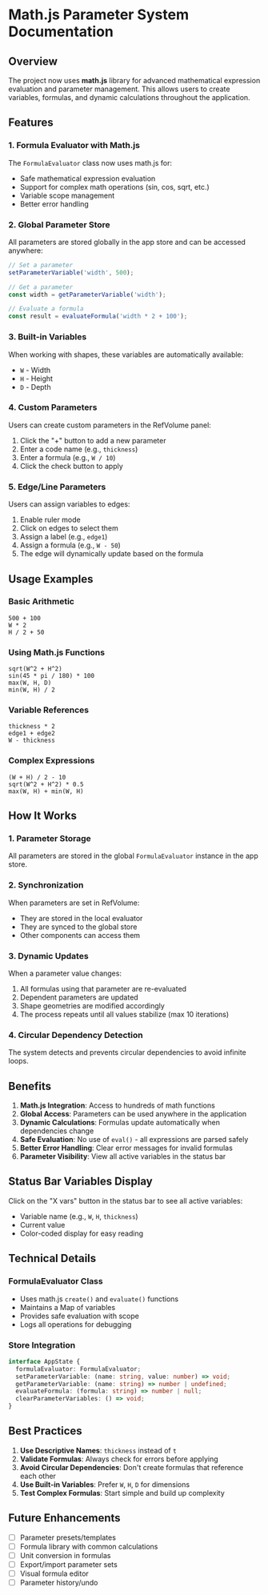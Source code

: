 # Math.js Parameter System Documentation

## Overview

The project now uses **math.js** library for advanced mathematical expression evaluation and parameter management. This allows users to create variables, formulas, and dynamic calculations throughout the application.

## Features

### 1. Formula Evaluator with Math.js

The `FormulaEvaluator` class now uses math.js for:
- Safe mathematical expression evaluation
- Support for complex math operations (sin, cos, sqrt, etc.)
- Variable scope management
- Better error handling

### 2. Global Parameter Store

All parameters are stored globally in the app store and can be accessed anywhere:

```typescript
// Set a parameter
setParameterVariable('width', 500);

// Get a parameter
const width = getParameterVariable('width');

// Evaluate a formula
const result = evaluateFormula('width * 2 + 100');
```

### 3. Built-in Variables

When working with shapes, these variables are automatically available:
- `W` - Width
- `H` - Height
- `D` - Depth

### 4. Custom Parameters

Users can create custom parameters in the RefVolume panel:
1. Click the "+" button to add a new parameter
2. Enter a code name (e.g., `thickness`)
3. Enter a formula (e.g., `W / 10`)
4. Click the check button to apply

### 5. Edge/Line Parameters

Users can assign variables to edges:
1. Enable ruler mode
2. Click on edges to select them
3. Assign a label (e.g., `edge1`)
4. Assign a formula (e.g., `W - 50`)
5. The edge will dynamically update based on the formula

## Usage Examples

### Basic Arithmetic
```
500 + 100
W * 2
H / 2 + 50
```

### Using Math.js Functions
```
sqrt(W^2 + H^2)
sin(45 * pi / 180) * 100
max(W, H, D)
min(W, H) / 2
```

### Variable References
```
thickness * 2
edge1 + edge2
W - thickness
```

### Complex Expressions
```
(W + H) / 2 - 10
sqrt(W^2 + H^2) * 0.5
max(W, H) + min(W, H)
```

## How It Works

### 1. Parameter Storage
All parameters are stored in the global `FormulaEvaluator` instance in the app store.

### 2. Synchronization
When parameters are set in RefVolume:
- They are stored in the local evaluator
- They are synced to the global store
- Other components can access them

### 3. Dynamic Updates
When a parameter value changes:
1. All formulas using that parameter are re-evaluated
2. Dependent parameters are updated
3. Shape geometries are modified accordingly
4. The process repeats until all values stabilize (max 10 iterations)

### 4. Circular Dependency Detection
The system detects and prevents circular dependencies to avoid infinite loops.

## Benefits

1. **Math.js Integration**: Access to hundreds of math functions
2. **Global Access**: Parameters can be used anywhere in the application
3. **Dynamic Calculations**: Formulas update automatically when dependencies change
4. **Safe Evaluation**: No use of `eval()` - all expressions are parsed safely
5. **Better Error Handling**: Clear error messages for invalid formulas
6. **Parameter Visibility**: View all active variables in the status bar

## Status Bar Variables Display

Click on the "X vars" button in the status bar to see all active variables:
- Variable name (e.g., `W`, `H`, `thickness`)
- Current value
- Color-coded display for easy reading

## Technical Details

### FormulaEvaluator Class
- Uses math.js `create()` and `evaluate()` functions
- Maintains a Map of variables
- Provides safe evaluation with scope
- Logs all operations for debugging

### Store Integration
```typescript
interface AppState {
  formulaEvaluator: FormulaEvaluator;
  setParameterVariable: (name: string, value: number) => void;
  getParameterVariable: (name: string) => number | undefined;
  evaluateFormula: (formula: string) => number | null;
  clearParameterVariables: () => void;
}
```

## Best Practices

1. **Use Descriptive Names**: `thickness` instead of `t`
2. **Validate Formulas**: Always check for errors before applying
3. **Avoid Circular Dependencies**: Don't create formulas that reference each other
4. **Use Built-in Variables**: Prefer `W`, `H`, `D` for dimensions
5. **Test Complex Formulas**: Start simple and build up complexity

## Future Enhancements

- [ ] Parameter presets/templates
- [ ] Formula library with common calculations
- [ ] Unit conversion in formulas
- [ ] Export/import parameter sets
- [ ] Visual formula editor
- [ ] Parameter history/undo
